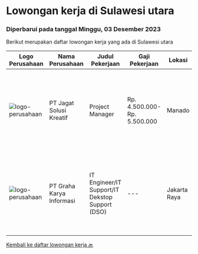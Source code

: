 
  # Lowongan kerja di Sulawesi utara

  ### Diperbarui pada tanggal Minggu, 03 Desember 2023

  Berikut merupakan daftar lowongan kerja yang ada di Sulawesi utara

  |Logo Perusahaan | Nama Perusahaan | Judul Pekerjaan | Gaji Pekerjaan | Lokasi | Deskripsi | Tanggal diunggah | Pranala |
  | -------------- | --------------- | --------------- | --------- | --------- | -------------- | ------- | ----------- |
  |![logo-perusahaan](https://image-service-cdn.seek.com.au/de20a52ad209f52893e8b8c9fab5094a537695cb/ee4dce1061f3f616224767ad58cb2fc751b8d2dc)|PT Jagat Solusi Kreatif|Project Manager|Rp. 4.500.000-Rp. 5.500.000|Manado|Tanggung jawab:  Mengoordinasikan sumber daya internal dan pihak ketiga/vendor untuk pelaksanaan proyek yang efektif dan efisien. Memastikan bahwa...|Selasa, 14 November 2023|https://www.jobstreet.co.id/id/job/project-manager-4527990?token=0~565135d2-9ee9-47d6-b237-c91efab28a4d&sectionRank=1&jobId=jobstreet-id-job-4527990|
|![logo-perusahaan](https://image-service-cdn.seek.com.au/5133a72bd8acf04551b7fecf51b0b06d1dfb0153/ee4dce1061f3f616224767ad58cb2fc751b8d2dc)|PT Graha Karya Informasi|IT Engineer/IT Support/IT Dekstop Support (DSO)|---|Jakarta Raya|Requirements:1. Minimum 6 Months as an IT Support (Fresh Graduate are welcome to apply)2. Bachelor's Degree in Computer/ IT or equivalent3. Have...|Rabu, 08 November 2023|https://www.jobstreet.co.id/id/job/it-engineer-it-support-it-dekstop-support-dso-4522798?token=0~565135d2-9ee9-47d6-b237-c91efab28a4d&sectionRank=2&jobId=jobstreet-id-job-4522798|


  [Kembali ke daftar lowongan kerja 🔙](../README.md#daftar-lowongan-kerja)
  